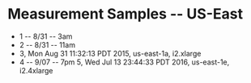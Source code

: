 # Measurement Samples -- US-East

*  1 -- 8/31 -- 3am
*  2 -- 8/31 -- 11am
*  3, Mon Aug 31 11:32:13 PDT 2015, us-east-1a, i2.xlarge
*  4 -- 9/07 -- 7pm
5, Wed Jul 13 23:44:33 PDT 2016, us-east-1e, i2.4xlarge

